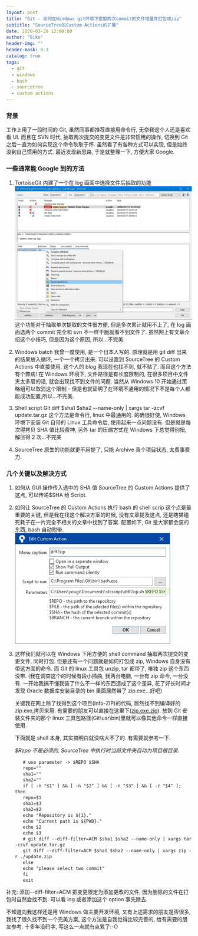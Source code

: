 ```yaml
---
layout: post
title: "Git - 如何在Windows git环境下提取两次commit的文件增量并打包成zip"
subtitle: "SourceTree的Custom Actions的扩展"
date: 2020-03-20 12:00:00
author: "Giko"
header-img: ""
header-mask: 0.3
catalog: true
tags:
  - git
  - windows
  - bash
  - sourcetree
  - custom actions
---
```


### 背景

工作上用了一段时间的 Git, 虽然同事都推荐直接用命令行, 无奈我这个人还是喜欢看 UI. 而且在 SVN 时代, 抽取两次提交的变更文件是非常惯用的操作, 切换到 Git 之后一直为如何实现这个命令耿耿于怀. 虽然看了有各种方式可以实现, 但是始终没到自己惯用的方式.
最近发现新思路, 于是就整理一下, 方便大家 Google.

### 一些通常能 Google 到的方法

1. TortoiseGit 内建了一个在 log 画面中选择文件后抽取的功能
   ![TortoiseGit Export Selection To...](../img/post/2020-03-20-HowToDiff2ZipInGit-1.jpg)
   这个功能对于抽取单次提取的文件很方便, 但是多次累计就用不上了, 在 log 画面选两个 commit 完全和 svn 不一样干脆就看不到文件了. 虽然网上有文章介绍这个小技巧, 但是因为这个原因, 所以...不完美.

2. Windows batch
   我曾一度使用, 是一个日本人写的. 原理就是用 git diff 出来的结果放入循环, 一个一个拷贝出来.
   可以设置到 SourceTree 的 Custom Actions 中直接使用.
   这个人的 blog 我现在也找不到, 就不贴了. 而且这个方法有个弊病!
   在 Windows 环境下, 文件路径是有长度限制的, 在很多项目中文件夹太多层的话, 就会出现找不到文件的问题.
   当然从 Windows 10 开始通过策略组可以取消这个限制 - 但是也就证明了在环境不通用的情况下不是每个人都能成功配置,所以...不完美.

3. Shell script
   Git diff $sha1 $sha2 --name-only | xargs tar -zcvf update.tar.gz 这个方法是命令行, linux 中最通用的.
   的确很好使, Windows 环境下安装 Git 自带的 Linux 工具命令后, 使用起来一点问题没有.
   但是就是每次得拷贝 SHA 值比较费神, 另外 tar 的压缩方式在 Windows 下总觉得别扭, 解压得 2 次...不完美

4. SourceTree 原生的功能就更不用提了, 只能 Archive 真个项目状态, 太费事费力.

### 几个关键以及解决方式

1. 如何从 GUI 操作传入选中的 SHA 值
   SourceTree 的 Custom Actions 提供了这点, 可以传递\$SHA 给 Script.

2. 如何让 SourceTree 的 Custom Actions 执行 bash 的 shell scrip
   这个点是最重要的关键, 但是我在找这个解决方案的时候, 没有文章提及这点, 还是瞎猫碰死耗子在一片完全不相关的文章中找到了答案. 配置如下, Git 是大家都会装的东西, bash 自动附带.
   ![SourceTree Custom Action Run Bash Script](../img/post/2020-03-20-HowToDiff2ZipInGit-2.jpg)

3. 这样我们就可以在 Windows 下用方便的 shell command 抽取两次提交的变更文件, 同时打包.
   但是还有一个问题就是如何打包成 zip, Windows 自身没有带这方面的命令. 而 Git 的 linux 工具包 unzip, tar 都带了, 唯独 zip 这个东西没带. (我在调查这个的时候有段小插曲, 我两台电脑, 一台有 zip 命令, 一台没有. 一开始我搞不懂我装了什么不一样的东西造成了这个差异, 花了好长时间才发现 Oracle 数据库安装目录的 bin 里面居然带了 zip.exe...好吧)

   关键我在网上除了找得到这个项目(Info-ZIP)的代码, 居然找不到编译好的 zip.exe,拷贝来用. 有需要的朋友可以直接在这里下([zip.exe.zip](../attached/zip.exe.zip)).
   放到 Git 安装文件夹的那个 linux 工具包路径(Git\usr\bin)里就可以像其他命令一样直接使用.

   下面就是 shell 本身, 其实搞明白就没啥大不了的. 有需要就参考一下.

   _\$Repo 不是必须的, SourceTree 中执行时当前文件夹自动为项目根目录._

   ```shell
      # use parameter -> $REPO $SHA
      repo=""
      sha1=""
      sha2=""
      if [ -n "$1" ] && [ -n "$2" ] && [ -n "$3" ] && [ -z "$4" ]; then
      repo=$1
      sha1=$3
      sha2=$2
      echo "Repository is ${1}."
      echo "Current path is ${PWD}."
      echo $2
      echo $3
      # git diff --diff-filter=ACM $sha1 $sha2 --name-only | xargs tar -czvf update.tar.gz
      git diff --diff-filter=ACM $sha1 $sha2 --name-only | xargs zip -r ./update.zip
      else
      echo "please select two commit"
      fi
      exit
   ```

补充: 添加--diff-filter=ACM 把变更限定为添加更改的文件, 因为删除的文件在打包时自然会找不到. 可以看 log 或者添加这个 option 事先除去.

不知道向我这样还是用 Windows 做主要开发环境, 又有上述需求的朋友是否很多, 我找了很久找不到一个完美方案, 这个方法是自我觉得比较完善的, 给有需要的朋友参考.
十多年没码字, 写这么一点就有点累了:-O
